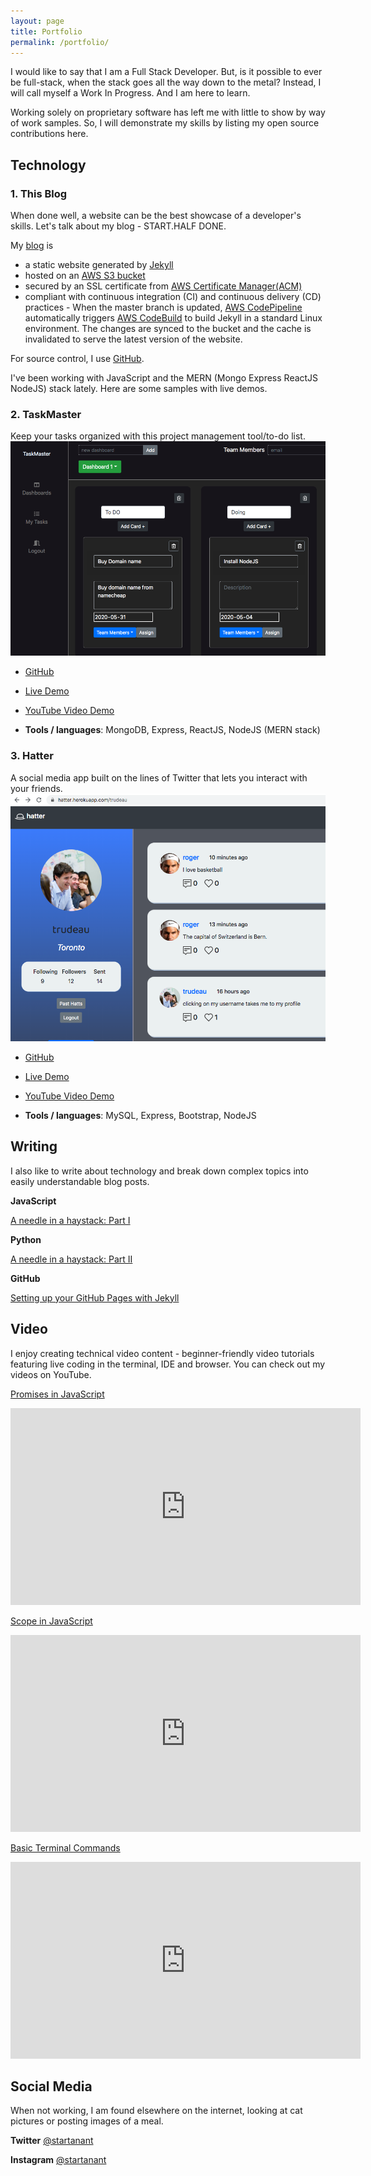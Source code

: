 ```yaml
---
layout: page
title: Portfolio
permalink: /portfolio/
---
```


I would like to say that I am a Full Stack Developer. But, is it possible to ever be full-stack, when the stack goes all the way down to the metal? Instead, I will call myself a Work In Progress. And I am here to learn.

Working solely on proprietary software has left me with little to show by way of work samples. So, I will demonstrate my skills by listing my open source contributions here.

## Technology

### 1. This Blog
When done well, a website can be the best showcase of a developer's skills. Let's talk about my blog - START.HALF DONE.

My [blog]({{site.url}}) is
* a static website generated by [Jekyll](https://jekyllrb.com) 
* hosted on an [AWS S3 bucket](https://aws.amazon.com/s3/)
* secured by an SSL certificate from [AWS Certificate Manager(ACM)](https://aws.amazon.com/certificate-manager/) 
* compliant with continuous integration (CI) and continuous delivery (CD) practices -
When the master branch is updated, [AWS CodePipeline](https://aws.amazon.com/codepipeline/) automatically triggers [AWS CodeBuild](https://aws.amazon.com/codebuild/) to build Jekyll in a standard Linux environment. The changes are synced to the bucket and the cache is invalidated to serve the latest version of the website.

For source control, I use [GitHub](https://github.com/startanant).

I've been working with JavaScript and the MERN (Mongo Express ReactJS NodeJS) stack lately. Here are some samples with live demos.

### 2. TaskMaster
Keep your tasks organized with this project management tool/to-do list.
![Taskmaster](/assets/taskmaster.png)


* [GitHub](https://github.com/startanant/TaskMaster)

* [Live Demo](https://taskmaster0.herokuapp.com/)

* [YouTube Video Demo](https://youtu.be/TQNfOyj7Ujk)


* **Tools / languages**: MongoDB, Express, ReactJS, NodeJS (MERN stack)

### 3. Hatter
A social media app built on the lines of Twitter that lets you interact with your friends.
![Hatter](/assets/hatter.png)


* [GitHub](https://github.com/startanant/hatter)

* [Live Demo](https://hatter.herokuapp.com/)

* [YouTube Video Demo](https://youtu.be/sxsCHTtOBBk)

* **Tools / languages**: MySQL, Express, Bootstrap, NodeJS



## Writing

I also like to write about technology and break down complex topics into easily understandable blog posts. 

**JavaScript**

[A needle in a haystack: Part I]({{site.url}}tech/2019/09/25/find-needle-1.html)

**Python**

[A needle in a haystack: Part II]({{site.url}}tech/2019/09/30/find-needles-2.html)

**GitHub**

[Setting up your GitHub Pages with Jekyll]({{site.url}}tech/2019/09/09/first-post.html)



## Video

I enjoy creating technical video content - beginner-friendly video tutorials featuring live coding in the terminal, IDE and browser.
You can check out my videos on YouTube.

[Promises in JavaScript](https://www.youtube.com/watch?v=ieST5yswzdA)

<iframe width="560" height="315" src="https://www.youtube.com/embed/ieST5yswzdA" frameborder="0" allow="accelerometer; autoplay; encrypted-media; gyroscope; picture-in-picture" allowfullscreen></iframe>

[Scope in JavaScript](https://www.youtube.com/watch?v=ASCeQaSWSi4)

<iframe width="560" height="315" src="https://www.youtube.com/embed/ASCeQaSWSi4" frameborder="0" allow="accelerometer; autoplay; encrypted-media; gyroscope; picture-in-picture" allowfullscreen></iframe>

[Basic Terminal Commands](https://www.youtube.com/watch?v=f7gOC_CY_H4)

<iframe width="560" height="315" src="https://www.youtube.com/embed/f7gOC_CY_H4" frameborder="0" allow="accelerometer; autoplay; encrypted-media; gyroscope; picture-in-picture" allowfullscreen></iframe>



## Social Media
When not working, I am found elsewhere on the internet, looking at cat pictures or posting images of a meal.

**Twitter** [@startanant](https://twitter.com/startanant)

**Instagram** [@startanant](https://www.instagram.com/startanant/)

